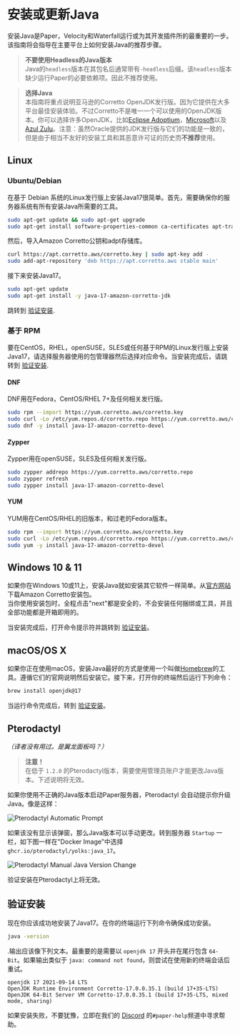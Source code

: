 
# 安装或更新Java 

安装Java是Paper，Velocity和Waterfall运行或为其开发插件所的最重要的一步。  
该指南将会指导在主要平台上如何安装Java的推荐步骤。

> **不要使用Headless的Java版本**  
> Java的`headless`版本在其包名后通常带有`-headless`后缀。该`headless`版本缺少运行Paper的必要依赖项。因此不推荐使用。

> **选择Java**  
>  本指南将重点说明亚马逊的Corretto OpenJDK发行版。因为它提供在大多平台最佳安装体验。不过Corretto不是唯一一个可以使用的OpenJDK版本。你可以选择许多OpenJDK，比如[Eclipse Adoptium](https://adoptium.net/)，[Microsoft](https://www.microsoft.com/openjdk)以及[Azul Zulu](https://www.azul.com/downloads/?package=jdk)。注意：虽然Oracle提供的JDK发行版与它们的功能是一致的，但是由于相当不友好的安装工具和其恶意许可证的历史而**不推荐**使用。

## Linux

### Ubuntu/Debian

在基于 Debian 系统的Linux发行版上安装Java17很简单。首先，需要确保你的服务器系统有所有安装Java所需要的工具。

```bash
sudo apt-get update && sudo apt-get upgrade
sudo apt-get install software-properties-common ca-certificates apt-transport-https curl
```

然后，导入Amazon Corretto公钥和adpt存储库。

```bash
curl https://apt.corretto.aws/corretto.key | sudo apt-key add -
sudo add-apt-repository 'deb https://apt.corretto.aws stable main'
```

接下来安装Java17。

```bash
sudo apt-get update
sudo apt-get install -y java-17-amazon-corretto-jdk
```

跳转到 [验证安装](#verifying-installation).

### 基于 RPM

要在CentOS，RHEL，openSUSE，SLES或任何基于RPM的Linux发行版上安装Java17，请选择服务器使用的包管理器然后选择对应命令。当安装完成后，请跳转到 [验证安装](#verifying-installation).

#### DNF

DNF用在Fedora，CentOS/RHEL 7+及任何相关发行版。

```bash
sudo rpm --import https://yum.corretto.aws/corretto.key
sudo curl -Lo /etc/yum.repos.d/corretto.repo https://yum.corretto.aws/corretto.repo
sudo dnf -y install java-17-amazon-corretto-devel
```

#### Zypper

Zypper用在openSUSE，SLES及任何相关发行版。

```bash
sudo zypper addrepo https://yum.corretto.aws/corretto.repo
sudo zypper refresh
sudo zypper install java-17-amazon-corretto-devel
```

#### YUM

YUM用在CentOS/RHEL的旧版本，和过老的Fedora版本。

```bash
sudo rpm --import https://yum.corretto.aws/corretto.key
sudo curl -Lo /etc/yum.repos.d/corretto.repo https://yum.corretto.aws/corretto.repo
sudo yum -y install java-17-amazon-corretto-devel
```

## Windows 10 & 11

如果你在Windows 10或11上，安装Java就如安装其它软件一样简单。从[官方网站](https://corretto.aws/downloads/latest/amazon-corretto-17-x64-windows-jdk.msi)下载Amazon Corretto安装包。  
当你使用安装包时，全程点击"next"都是安全的，不会安装任何捆绑或工具，并且全部功能都是开箱即用的。

当安装完成后，打开命令提示符并跳转到 [验证安装](#verifying-installation)。

## macOS/OS X

如果你正在使用macOS，安装Java最好的方式是使用一个叫做[Homebrew](https://brew.sh)的工具。遵循它们的官网说明然后安装它。接下来，打开你的终端然后运行下列命令：

```bash
brew install openjdk@17
```

当运行命令完成后，转到 [验证安装](#verifying-installation)。

## Pterodactyl
*（译者没有用过。是翼龙面板吗？）*

> **注意！**    
> 在低于 `1.2.0` 的Pterodactyl版本，需要使用管理员账户才能更改Java版本。下述说明将无效。

如果你使用不正确的Java版本启动Paper服务器，Pterodactyl 会自动提示你升级Java。像是这样：

![Pterodactyl Automatic Prompt](https://docs.papermc.io/assets/images/pterodactyl-prompt-08eaa04490182b153a7e203d414da64b.png)

如果该没有显示该弹窗，那么Java版本可以手动更改。转到服务器 `Startup` 一栏，如下图一样在"Docker Image"中选择 `ghcr.io/pterodactyl/yolks:java_17`。

![Pterodactyl Manual Java Version Change](https://docs.papermc.io/assets/images/pterodactyl-manual-59004882b8766e775ceefd62de2cbc50.png)

验证安装在Pterodactyl上将无效。

## 验证安装

现在你应该成功地安装了Java17。在你的终端运行下列命令确保成功安装。

```bash
java -version
```

.输出应该像下列文本。最重要的是需要以 `openjdk 17` 开头并在尾行包含 `64-Bit`。如果输出类似于 `java: command not found`，则尝试在使用新的终端会话后重试。

```
openjdk 17 2021-09-14 LTS
OpenJDK Runtime Environment Corretto-17.0.0.35.1 (build 17+35-LTS)
OpenJDK 64-Bit Server VM Corretto-17.0.0.35.1 (build 17+35-LTS, mixed mode, sharing)
```

如果安装失败，不要犹豫，立即在我们的 [Discord](https://discord.gg/papermc) 的`#paper-help`频道中寻求帮助。
